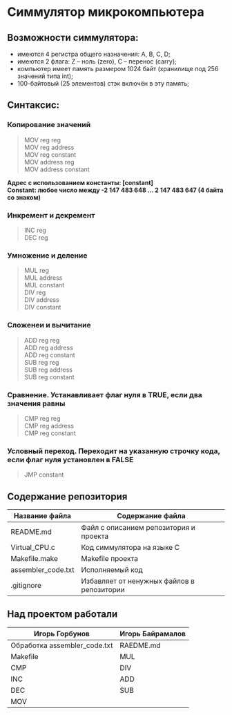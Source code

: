 # Симмулятор микрокомпьютера

## Возможности симмулятора:
- имеются 4 регистра общего назначения: A, B, C, D;
- имеются 2 флага: Z – ноль (zero), C – перенос (carry);
- компьютер имеет память размером 1024 байт (хранилище под 256 значений типа int); 
- 100-байтовый (25 элементов) стэк включён в эту память;

## Синтаксис:

### Копирование значений
>MOV reg reg  
>MOV reg address  
>MOV reg constant  
>MOV address reg  
>MOV address constant  

**Адрес с использованием константы: [constant]  
Constant: любое число между  -2 147 483 648 ... 2 147 483 647 (4 байта со знаком)**

### Инкремент и декремент
>INC reg   
>DEC reg  

### Умножение и деление
>MUL reg  
>MUL address  
>MUL constant  
>DIV reg  
>DIV address  
>DIV constant  

### Сложенеи и вычитание
>ADD reg reg  
>ADD reg address  
>ADD reg constant  
>SUB reg reg  
>SUB reg address  
>SUB reg constant  

### Сравнение. Устанавливает флаг нуля в TRUE, если два значения равны
>CMP reg reg  
>CMP reg address  
>CMP reg constant  

### Условный переход. Переходит на указанную строчку кода, если флаг нуля установлен в FALSE
>JMP constant 


## Содержание репозитория

Название файла     | Содержание файла
-------------------|----------------------
README.md          | Файл с описанием репозитория и проекта
Virtual_CPU.c      | Код симмулятора на языке C
Makefile.make      | Makefile проекта
assembler_code.txt | Исполняемый код
.gitignore         | Избавляет от ненужных файлов в репозитории

## Над проектом работали

Игорь Горбунов              | Игорь Байрамалов
----------------------------|------------------
Обработка assembler_code.txt| RAEDME.md
Makefile                    | MUL
CMP                         | DIV
INC                         | ADD
DEC                         | SUB
MOV                         |